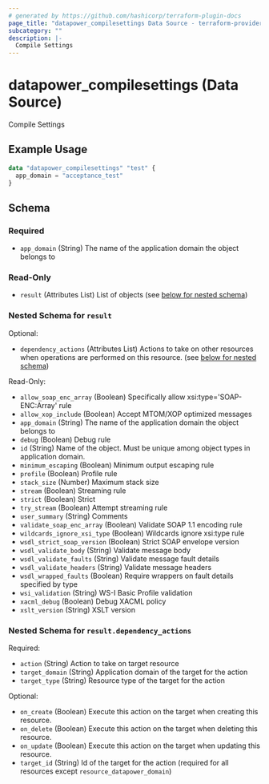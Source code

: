 ```yaml
---
# generated by https://github.com/hashicorp/terraform-plugin-docs
page_title: "datapower_compilesettings Data Source - terraform-provider-datapower"
subcategory: ""
description: |-
  Compile Settings
---
```


# datapower_compilesettings (Data Source)

Compile Settings

## Example Usage

```terraform
data "datapower_compilesettings" "test" {
  app_domain = "acceptance_test"
}
```

<!-- schema generated by tfplugindocs -->
## Schema

### Required

- `app_domain` (String) The name of the application domain the object belongs to

### Read-Only

- `result` (Attributes List) List of objects (see [below for nested schema](#nestedatt--result))

<a id="nestedatt--result"></a>
### Nested Schema for `result`

Optional:

- `dependency_actions` (Attributes List) Actions to take on other resources when operations are performed on this resource. (see [below for nested schema](#nestedatt--result--dependency_actions))

Read-Only:

- `allow_soap_enc_array` (Boolean) Specifically allow xsi:type='SOAP-ENC:Array' rule
- `allow_xop_include` (Boolean) Accept MTOM/XOP optimized messages
- `app_domain` (String) The name of the application domain the object belongs to
- `debug` (Boolean) Debug rule
- `id` (String) Name of the object. Must be unique among object types in application domain.
- `minimum_escaping` (Boolean) Minimum output escaping rule
- `profile` (Boolean) Profile rule
- `stack_size` (Number) Maximum stack size
- `stream` (Boolean) Streaming rule
- `strict` (Boolean) Strict
- `try_stream` (Boolean) Attempt streaming rule
- `user_summary` (String) Comments
- `validate_soap_enc_array` (Boolean) Validate SOAP 1.1 encoding rule
- `wildcards_ignore_xsi_type` (Boolean) Wildcards ignore xsi:type rule
- `wsdl_strict_soap_version` (Boolean) Strict SOAP envelope version
- `wsdl_validate_body` (String) Validate message body
- `wsdl_validate_faults` (String) Validate message fault details
- `wsdl_validate_headers` (String) Validate message headers
- `wsdl_wrapped_faults` (Boolean) Require wrappers on fault details specified by type
- `wsi_validation` (String) WS-I Basic Profile validation
- `xacml_debug` (Boolean) Debug XACML policy
- `xslt_version` (String) XSLT version

<a id="nestedatt--result--dependency_actions"></a>
### Nested Schema for `result.dependency_actions`

Required:

- `action` (String) Action to take on target resource
- `target_domain` (String) Application domain of the target for the action
- `target_type` (String) Resource type of the target for the action

Optional:

- `on_create` (Boolean) Execute this action on the target when creating this resource.
- `on_delete` (Boolean) Execute this action on the target when deleting this resource.
- `on_update` (Boolean) Execute this action on the target when updating this resource.
- `target_id` (String) Id of the target for the action (required for all resources except `resource_datapower_domain`)
